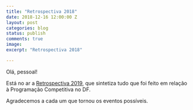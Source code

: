 ```yaml
---
title: "Retrospectiva 2018"
date: 2018-12-16 12:00:00 Z
layout: post
categories: blog
status: publish
comments: true
image:
excerpt: "Retrospectiva 2018"

---
```


Olá, pessoal!

Está no ar a [Retrospectiva 2019](https://danielsaad.com/maratona/retrospectivas/retrospectiva-2019/index.html), que sintetiza tudo que foi feito em relação à Programação Competitiva no DF.

Agradecemos a cada um que tornou os eventos possíveis.
